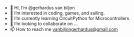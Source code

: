 - 👋 Hi, I’m @gerhardus van biljon
- 👀 I’m interested in coding, games, and sailing.
- 🌱 I’m currently learning CircuitPython for Microcontrollers
- 💞️ I’m looking to collaborate on ...
- 📫 How to reach me vanbiljongerhardus@gmail.com

<!---
QTPI880/QTPI880 is a ✨ special ✨ repository because its `README.md` (this file) appears on your GitHub profile.
You can click the Preview link to take a look at your changes.
--->

